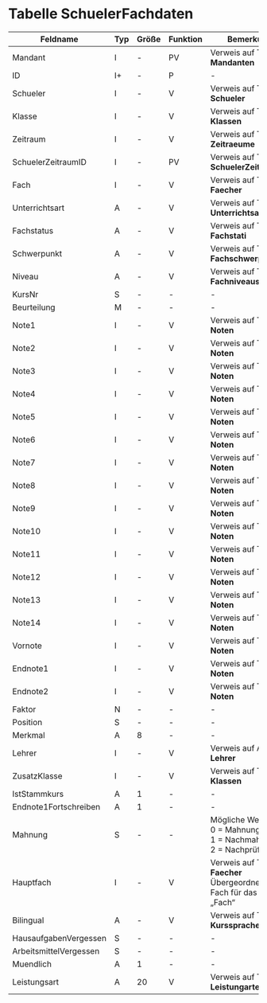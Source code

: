 # Tabelle SchuelerFachdaten

| Feldname               | Typ | Größe | Funktion | Bemerkung                                |
|------------------------|-----|-------|----------|------------------------------------------|
| Mandant                | I   | -     | PV       | Verweis auf Tabelle **Mandanten**        |
| ID                     | I+  | -     | P        | -                                        |
| Schueler               | I   | -     | V        | Verweis auf Tabelle **Schueler**         |
| Klasse                 | I   | -     | V        | Verweis auf Tabelle **Klassen**          |
| Zeitraum               | I   | -     | V        | Verweis auf Tabelle **Zeitraeume**       |
| SchuelerZeitraumID     | I   | -     | PV       | Verweis auf Tabelle **SchuelerZeitraeume** |
| Fach                   | I   | -     | V        | Verweis auf Tabelle **Faecher**          |
| Unterrichtsart         | A   | -     | V        | Verweis auf Tabelle **Unterrichtsarten** |
| Fachstatus             | A   | -     | V        | Verweis auf Tabelle **Fachstati**        |
| Schwerpunkt            | A   | -     | V        | Verweis auf Tabelle **Fachschwerpunkte** |
| Niveau                 | A   | -     | V        | Verweis auf Tabelle **Fachniveaus**      |
| KursNr                 | S   | -     | -        | -                                        |
| Beurteilung            | M   | -     | -        | -                                        |
| Note1                  | I   | -     | V        | Verweis auf Tabelle **Noten**            |
| Note2                  | I   | -     | V        | Verweis auf Tabelle **Noten**            |
| Note3                  | I   | -     | V        | Verweis auf Tabelle **Noten**            |
| Note4                  | I   | -     | V        | Verweis auf Tabelle **Noten**            |
| Note5                  | I   | -     | V        | Verweis auf Tabelle **Noten**            |
| Note6                  | I   | -     | V        | Verweis auf Tabelle **Noten**            |
| Note7                  | I   | -     | V        | Verweis auf Tabelle **Noten**            |
| Note8                  | I   | -     | V        | Verweis auf Tabelle **Noten**            |
| Note9                  | I   | -     | V        | Verweis auf Tabelle **Noten**            |
| Note10                 | I   | -     | V        | Verweis auf Tabelle **Noten**            |
| Note11                 | I   | -     | V        | Verweis auf Tabelle **Noten**            |
| Note12                 | I   | -     | V        | Verweis auf Tabelle **Noten**            |
| Note13                 | I   | -     | V        | Verweis auf Tabelle **Noten**            |
| Note14                 | I   | -     | V        | Verweis auf Tabelle **Noten**            |
| Vornote                | I   | -     | V        | Verweis auf Tabelle **Noten**            |
| Endnote1               | I   | -     | V        | Verweis auf Tabelle **Noten**            |
| Endnote2               | I   | -     | V        | Verweis auf Tabelle **Noten**            |
| Faktor                 | N   | -     | -        | -                                        |
| Position               | S   | -     | -        | -                                        |
| Merkmal                | A   | 8     | -        | -                                        |
| Lehrer                 | I   | -     | V        | Verweis auf Ansicht **Lehrer**           |
| ZusatzKlasse           | I   | -     | V        | Verweis auf Tabelle **Klassen**          |
| IstStammkurs           | A   | 1     | -        | -                                        |
| Endnote1Fortschreiben  | A   | 1     | -        | -                                        |
| Mahnung                | S   | -     | -        | Mögliche Werte:<br/>0 = Mahnung<br/>1 = Nachmahnung<br/>2 = Nachprüfung |
| Hauptfach              | I   | -     | V        | Verweis auf Tabelle **Faecher**<br/>Übergeordnetes Fach für das Feld „Fach“ |
| Bilingual              | A   | -     | V        | Verweis auf Tabelle **Kurssprachen**     |
| HausaufgabenVergessen  | S   | -     | -        | -                                        |
| ArbeitsmittelVergessen | S   | -     | -        | -                                        |
| Muendlich              | A   | 1     | -        | -                                        |
| Leistungsart           | A   | 20    | V        | Verweis auf Tabelle **Leistungarten**    |
